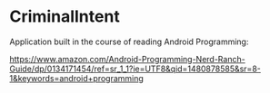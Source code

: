 # CriminalIntent
Application built in the course of reading Android Programming:

 https://www.amazon.com/Android-Programming-Nerd-Ranch-Guide/dp/0134171454/ref=sr_1_1?ie=UTF8&qid=1480878585&sr=8-1&keywords=android+programming

